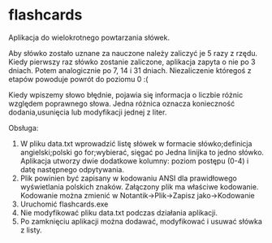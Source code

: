 # flashcards
Aplikacja do wielokrotnego powtarzania słówek.

Aby słówko zostało uznane za nauczone należy zaliczyć je 5 razy z rzędu.
Kiedy pierwszy raz słówko zostanie zaliczone, aplikacja zapyta o nie po 3 dniach. Potem analogicznie po 7, 14 i 31 dniach. Niezaliczenie któregoś z etapów powoduje powrót do poziomu 0 :(

Kiedy wpiszemy słowo błędnie, pojawia się informacja o liczbie różnic względem poprawnego słowa. Jedna różnica oznacza konieczność dodania,usunięcia lub modyfikacji jednej z liter.

Obsługa:
1. W pliku data.txt wprowadzić listę słówek w formacie
słówko;definicja
angielski;polski
go for;wybierać, sięgać po
Jedna linijka to jedno słówko. Aplikacja utworzy dwie dodatkowe kolumny: poziom postępu (0-4) i datę następnego odpytywania.
2. Plik powinien być zapisany w kodowaniu ANSI dla prawidłowego wyświetlania polskich znaków. Załączony plik ma właściwe kodowanie. Kodowanie można zmienić w Notantik->Plik->Zapisz jako->Kodowanie
3. Uruchomić flashcards.exe
4. Nie modyfikować pliku data.txt podczas działania aplikacji.
5. Po zamknięciu aplikacji można dodawać, modyfikować i usuwać słówka z listy.